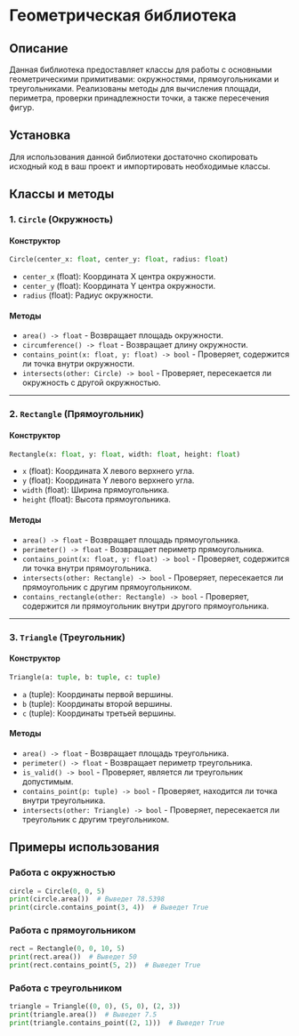 # Геометрическая библиотека

## Описание

Данная библиотека предоставляет классы для работы с основными геометрическими примитивами:
окружностями, прямоугольниками и треугольниками. Реализованы методы для вычисления площади, периметра,
проверки принадлежности точки, а также пересечения фигур.

## Установка

Для использования данной библиотеки достаточно скопировать исходный код в ваш проект и импортировать необходимые классы.

## Классы и методы

### 1. `Circle` (Окружность)

#### Конструктор
```python
Circle(center_x: float, center_y: float, radius: float)
```
- `center_x` (float): Координата X центра окружности.
- `center_y` (float): Координата Y центра окружности.
- `radius` (float): Радиус окружности.

#### Методы

- `area() -> float` - Возвращает площадь окружности.
- `circumference() -> float` - Возвращает длину окружности.
- `contains_point(x: float, y: float) -> bool` - Проверяет, содержится ли точка внутри окружности.
- `intersects(other: Circle) -> bool` - Проверяет, пересекается ли окружность с другой окружностью.

---

### 2. `Rectangle` (Прямоугольник)

#### Конструктор
```python
Rectangle(x: float, y: float, width: float, height: float)
```
- `x` (float): Координата X левого верхнего угла.
- `y` (float): Координата Y левого верхнего угла.
- `width` (float): Ширина прямоугольника.
- `height` (float): Высота прямоугольника.

#### Методы

- `area() -> float` - Возвращает площадь прямоугольника.
- `perimeter() -> float` - Возвращает периметр прямоугольника.
- `contains_point(x: float, y: float) -> bool` - Проверяет, содержится ли точка внутри прямоугольника.
- `intersects(other: Rectangle) -> bool` - Проверяет, пересекается ли прямоугольник с другим прямоугольником.
- `contains_rectangle(other: Rectangle) -> bool` - Проверяет, содержится ли прямоугольник внутри другого прямоугольника.

---

### 3. `Triangle` (Треугольник)

#### Конструктор
```python
Triangle(a: tuple, b: tuple, c: tuple)
```
- `a` (tuple): Координаты первой вершины.
- `b` (tuple): Координаты второй вершины.
- `c` (tuple): Координаты третьей вершины.

#### Методы

- `area() -> float` - Возвращает площадь треугольника.
- `perimeter() -> float` - Возвращает периметр треугольника.
- `is_valid() -> bool` - Проверяет, является ли треугольник допустимым.
- `contains_point(p: tuple) -> bool` - Проверяет, находится ли точка внутри треугольника.
- `intersects(other: Triangle) -> bool` - Проверяет, пересекается ли треугольник с другим треугольником.

## Примеры использования

### Работа с окружностью
```python
circle = Circle(0, 0, 5)
print(circle.area())  # Выведет 78.5398
print(circle.contains_point(3, 4))  # Выведет True
```

### Работа с прямоугольником
```python
rect = Rectangle(0, 0, 10, 5)
print(rect.area())  # Выведет 50
print(rect.contains_point(5, 2))  # Выведет True
```

### Работа с треугольником
```python
triangle = Triangle((0, 0), (5, 0), (2, 3))
print(triangle.area())  # Выведет 7.5
print(triangle.contains_point((2, 1)))  # Выведет True
```
